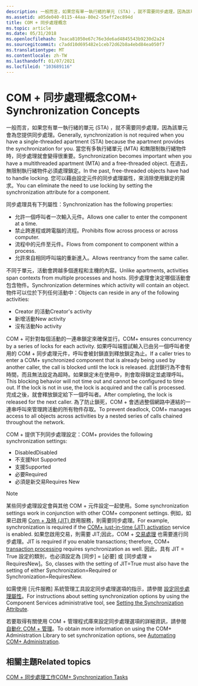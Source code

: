 ```yaml
---
description: 一般而言，如果您有單一執行緒的單元 (STA) ，就不需要同步處理，因為該單元會為您提供同步處理。
ms.assetid: a05de040-0115-44aa-80e2-55eff2ec894d
title: COM + 同步處理概念
ms.topic: article
ms.date: 05/31/2018
ms.openlocfilehash: 7eaca81050e67c76e3de6ad4845543b9230d2a24
ms.sourcegitcommit: c7add10d695482e1ceb72d62b8a4ebd84ea050f7
ms.translationtype: MT
ms.contentlocale: zh-TW
ms.lasthandoff: 01/07/2021
ms.locfileid: "103689116"
---
```

# <a name="com-synchronization-concepts"></a><span data-ttu-id="ac9bb-103">COM + 同步處理概念</span><span class="sxs-lookup"><span data-stu-id="ac9bb-103">COM+ Synchronization Concepts</span></span>

<span data-ttu-id="ac9bb-104">一般而言，如果您有單一執行緒的單元 (STA) ，就不需要同步處理，因為該單元會為您提供同步處理。</span><span class="sxs-lookup"><span data-stu-id="ac9bb-104">Generally, synchronization is not required when you have a single-threaded apartment (STA) because the apartment provides the synchronization for you.</span></span> <span data-ttu-id="ac9bb-105">當您有多執行緒單元 (MTA) 和無限制執行緒物件時，同步處理就會變得很重要。</span><span class="sxs-lookup"><span data-stu-id="ac9bb-105">Synchronization becomes important when you have a multithreaded apartment (MTA) and a free-threaded object.</span></span> <span data-ttu-id="ac9bb-106">在過去，無限制執行緒物件必須處理鎖定。</span><span class="sxs-lookup"><span data-stu-id="ac9bb-106">In the past, free-threaded objects have had to handle locking.</span></span> <span data-ttu-id="ac9bb-107">您可以藉由設定元件的同步處理屬性，來消除使用鎖定的需求。</span><span class="sxs-lookup"><span data-stu-id="ac9bb-107">You can eliminate the need to use locking by setting the synchronization attribute for a component.</span></span>

<span data-ttu-id="ac9bb-108">同步處理具有下列屬性：</span><span class="sxs-lookup"><span data-stu-id="ac9bb-108">Synchronization has the following properties:</span></span>

-   <span data-ttu-id="ac9bb-109">允許一個呼叫者一次輸入元件。</span><span class="sxs-lookup"><span data-stu-id="ac9bb-109">Allows one caller to enter the component at a time.</span></span>
-   <span data-ttu-id="ac9bb-110">禁止跨進程或跨電腦的流程。</span><span class="sxs-lookup"><span data-stu-id="ac9bb-110">Prohibits flow across process or across computer.</span></span>
-   <span data-ttu-id="ac9bb-111">流程中的元件至元件。</span><span class="sxs-lookup"><span data-stu-id="ac9bb-111">Flows from component to component within a process.</span></span>
-   <span data-ttu-id="ac9bb-112">允許來自相同呼叫端的重新進入。</span><span class="sxs-lookup"><span data-stu-id="ac9bb-112">Allows reentrancy from the same caller.</span></span>

<span data-ttu-id="ac9bb-113">不同于單元，活動會跨越多個進程和主機的內容。</span><span class="sxs-lookup"><span data-stu-id="ac9bb-113">Unlike apartments, activities span contexts from multiple processes and hosts.</span></span> <span data-ttu-id="ac9bb-114">同步處理會決定哪個活動會包含物件。</span><span class="sxs-lookup"><span data-stu-id="ac9bb-114">Synchronization determines which activity will contain an object.</span></span> <span data-ttu-id="ac9bb-115">物件可以位於下列任何活動中：</span><span class="sxs-lookup"><span data-stu-id="ac9bb-115">Objects can reside in any of the following activities:</span></span>

-   <span data-ttu-id="ac9bb-116">Creator 的活動</span><span class="sxs-lookup"><span data-stu-id="ac9bb-116">Creator's activity</span></span>
-   <span data-ttu-id="ac9bb-117">新增活動</span><span class="sxs-lookup"><span data-stu-id="ac9bb-117">New activity</span></span>
-   <span data-ttu-id="ac9bb-118">沒有活動</span><span class="sxs-lookup"><span data-stu-id="ac9bb-118">No activity</span></span>

<span data-ttu-id="ac9bb-119">COM + 可針對每個活動的一連串鎖定來確保並行。</span><span class="sxs-lookup"><span data-stu-id="ac9bb-119">COM+ ensures concurrency by a series of locks for each activity.</span></span> <span data-ttu-id="ac9bb-120">如果呼叫端嘗試輸入已由另一個呼叫者使用的 COM + 同步處理元件，呼叫會被封鎖直到釋放鎖定為止。</span><span class="sxs-lookup"><span data-stu-id="ac9bb-120">If a caller tries to enter a COM+ synchronized component that is already being used by another caller, the call is blocked until the lock is released.</span></span> <span data-ttu-id="ac9bb-121">此封鎖行為不會有時間，而且無法設定為超時。如果鎖定未在使用中，則會取得鎖定並處理呼叫。</span><span class="sxs-lookup"><span data-stu-id="ac9bb-121">This blocking behavior will not time out and cannot be configured to time out. If the lock is not in use, the lock is acquired and the call is processed.</span></span> <span data-ttu-id="ac9bb-122">完成之後，就會釋放鎖定給下一個呼叫者。</span><span class="sxs-lookup"><span data-stu-id="ac9bb-122">After completing, the lock is released for the next caller.</span></span> <span data-ttu-id="ac9bb-123">為了防止鎖死，COM + 會透過整個網路中連結的一連串呼叫來管理跨活動的所有物件存取。</span><span class="sxs-lookup"><span data-stu-id="ac9bb-123">To prevent deadlock, COM+ manages access to all objects across activities by a nested series of calls chained throughout the network.</span></span>

<span data-ttu-id="ac9bb-124">COM + 提供下列同步處理設定：</span><span class="sxs-lookup"><span data-stu-id="ac9bb-124">COM+ provides the following synchronization settings:</span></span>

-   <span data-ttu-id="ac9bb-125">Disabled</span><span class="sxs-lookup"><span data-stu-id="ac9bb-125">Disabled</span></span>
-   <span data-ttu-id="ac9bb-126">不支援</span><span class="sxs-lookup"><span data-stu-id="ac9bb-126">Not Supported</span></span>
-   <span data-ttu-id="ac9bb-127">支援</span><span class="sxs-lookup"><span data-stu-id="ac9bb-127">Supported</span></span>
-   <span data-ttu-id="ac9bb-128">必要</span><span class="sxs-lookup"><span data-stu-id="ac9bb-128">Required</span></span>
-   <span data-ttu-id="ac9bb-129">必須是新交易</span><span class="sxs-lookup"><span data-stu-id="ac9bb-129">Requires New</span></span>

> [!Note]  
> <span data-ttu-id="ac9bb-130">某些同步處理設定會與其他 COM + 元件設定一起使用。</span><span class="sxs-lookup"><span data-stu-id="ac9bb-130">Some synchronization settings work in conjunction with other COM+ component settings.</span></span> <span data-ttu-id="ac9bb-131">例如，如果已啟用 [Com + 及時 (JIT) ](com--just-in-time-activation.md) 啟用服務，則需要同步處理。</span><span class="sxs-lookup"><span data-stu-id="ac9bb-131">For example, synchronization is required if the [COM+ just-in-time (JIT) activation](com--just-in-time-activation.md) service is enabled.</span></span> <span data-ttu-id="ac9bb-132">如果您啟用交易，則需要 JIT;因此，COM + [交易處理](com--transactions.md) 也需要進行同步處理。</span><span class="sxs-lookup"><span data-stu-id="ac9bb-132">JIT is required if you enable transactions; therefore, COM+ [transaction processing](com--transactions.md) requires synchronization as well.</span></span> <span data-ttu-id="ac9bb-133">因此，具有 JIT = True 設定的類別，也必須設定為 [同步] = [必要] 或 [同步處理 = RequiresNew]。</span><span class="sxs-lookup"><span data-stu-id="ac9bb-133">So, classes with the setting of JIT=True must also have the setting of either Synchronization=Required or Synchronization=RequiresNew.</span></span>

 

<span data-ttu-id="ac9bb-134">如需使用 [元件服務] 系統管理工具設定同步處理選項的指示，請參閱 [設定同步處理屬性](setting-the-synchronization-attribute.md)。</span><span class="sxs-lookup"><span data-stu-id="ac9bb-134">For instructions about setting synchronization options by using the Component Services administrative tool, see [Setting the Synchronization Attribute](setting-the-synchronization-attribute.md).</span></span>

<span data-ttu-id="ac9bb-135">若要取得有關使用 COM + 管理程式庫來設定同步處理選項的詳細資訊，請參閱 [自動化 COM + 管理](automating-com--administration.md)。</span><span class="sxs-lookup"><span data-stu-id="ac9bb-135">To obtain more information on using the COM+ Administration Library to set synchronization options, see [Automating COM+ Administration](automating-com--administration.md).</span></span>

## <a name="related-topics"></a><span data-ttu-id="ac9bb-136">相關主題</span><span class="sxs-lookup"><span data-stu-id="ac9bb-136">Related topics</span></span>

<dl> <dt>

[<span data-ttu-id="ac9bb-137">COM + 同步處理工作</span><span class="sxs-lookup"><span data-stu-id="ac9bb-137">COM+ Synchronization Tasks</span></span>](com--synchronization-tasks.md)
</dt> </dl>

 

 



